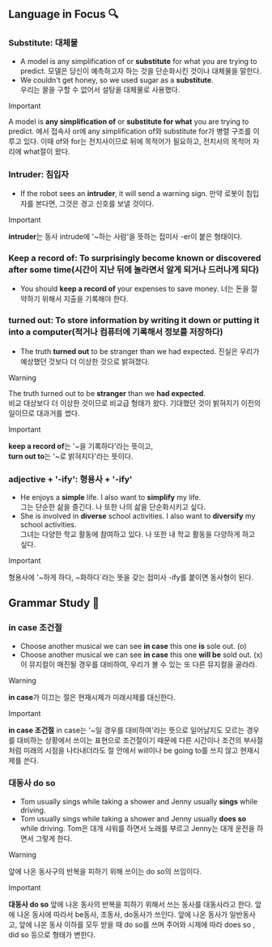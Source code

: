## Language in Focus 🔍

### Substitute: 대체물
- A model is any simplification of or **substitute** for what you are trying to predict.
  모델은 당신이 예측하고자 하는 것을 단순화시킨 것이나 대체물을 말한다.
- We couldn't get honey, so we used sugar as a **substitute**.   
  우리는 꿀을 구할 수 없어서 설탕을 대체물로 사용했다. 
  
> [!important]
  A model is **any simplification of** or **substitute for what** you are trying to predict. 에서
  접속사 or에 any simplification of와 substitute for가 병렬 구조를 이루고 있다.
  이때 of와 for는 전치사이므로 뒤에 목적어가 필요하고, 전치사의 목적어 자리에 what절이 왔다.

### Intruder: 침입자
- If the robot sees an **intruder**, it will send a warning sign.
  만약 로봇이 침입자를 본다면, 그것은 경고 신호를 보낼 것이다.

> [!important]
 **intruder**는 동사 intrude에 '~하는 사람'을 뜻하는 접미사 -er이 붙은 형태이다.

### Keep a record of: To surprisingly become known or discovered after some time(시간이 지난 뒤에 놀라면서 알게 되거나 드러나게 되다)
- You should **keep a record of** your expenses to save money.
  너는 돈을 절약하기 위해서 지출을 기록해야 한다.

### turned out: To store information by writing it down or putting it into a computer(적거나 컴퓨터에 기록해서 정보를 저장하다)
- The truth **turned out** to be stranger than we had expected.
  진실은 우리가 예상했던 것보다 더 이상한 것으로 밝혀졌다.

> [!warning]
  The truth turned out to be **stranger** than we **had expected**.   
  비교 대상보다 더 이상한 것이므로 비교급 형태가 왔다.
  기대했던 것이 밝혀지기 이전의 일이므로 대과거를 썼다.

> [!important]
 **keep a record of**는 '~을 기록하다'라는 뜻이고,     
 **turn out to**는 '~로 밝혀지다'라는 뜻이다.

### adjective + '-ify': 형용사 + '-ify'
- He enjoys a **simple** life. I also want to **simplify** my life.   
  그는 단순한 삶을 즐긴다. 나 또한 나의 삶을 단순화시키고 싶다.
- She is involved in **diverse** school activities. I also want to **diversify** my school activities.   
  그녀는 다양한 학교 활동에 참여하고 있다. 나 또한 내 학교 활동을 다양하게 하고 싶다.

> [!important]
형용사에 '~하게 하다, ~화하다`라는 뜻을 갖는 접미사 -ify를 붙이면 동사형이 된다.

## Grammar Study 📖 

### in case 조건절
- Choose another musical we can see **in case** this one **is** sole out. (o)
- Choose another musical we can see **in case** this one **will be** sold out. (x)
  이 뮤지컬이 매진될 경우를 대비하여, 우리가 볼 수 있는 또 다른 뮤지컬을 골라라.

> [!warning]
**in case**가 이끄는 절은 현재시제가 미래시제를 대신한다.

> [!important]
**in case 조건절**
in case는 '~일 경우를 대비하여'라는 뜻으로 일어날지도 모르는 경우를 대비하는 상황에서 쓰이는 표현으로 조건절이기 때문에 다른 시간이나 조건의 부사절처럼 미래의 시점을 나타내더라도 절 안에서 will이나 be going to를 쓰지 않고 현재시제를 쓴다.

### 대동사 do so
- Tom usually sings while taking a shower and Jenny usually **sings** while driving.
- Tom usually sings while taking a shower and Jenny usually **does so** while driving.
  Tom은 대개 샤워를 하면서 노래를 부르고 Jenny는 대개 운전을 하면서 그렇게 한다.

> [!warning]
앞에 나온 동사구의 반복을 피하기 위해 쓰이는 do so의 쓰임이다.

> [!important]
**대동사 do so**
앞에 나온 동사의 반복을 피하기 위해서 쓰는 동사를 대동사라고 한다. 앞에 나온 동사에 따라서 be동사, 조동사, do동사가 쓰인다.
앞에 나온 동사가 일반동사고, 앞에 나온 동사 이하를 모두 받을 때 do so를 쓰며 주어와 시제에 따라 does so , did so 등으로 형태가 변한다.
